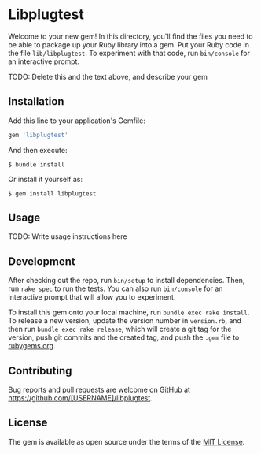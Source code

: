 # Libplugtest

Welcome to your new gem! In this directory, you'll find the files you need to be able to package up your Ruby library into a gem. Put your Ruby code in the file `lib/libplugtest`. To experiment with that code, run `bin/console` for an interactive prompt.

TODO: Delete this and the text above, and describe your gem

## Installation

Add this line to your application's Gemfile:

```ruby
gem 'libplugtest'
```

And then execute:

    $ bundle install

Or install it yourself as:

    $ gem install libplugtest

## Usage

TODO: Write usage instructions here

## Development

After checking out the repo, run `bin/setup` to install dependencies. Then, run `rake spec` to run the tests. You can also run `bin/console` for an interactive prompt that will allow you to experiment.

To install this gem onto your local machine, run `bundle exec rake install`. To release a new version, update the version number in `version.rb`, and then run `bundle exec rake release`, which will create a git tag for the version, push git commits and the created tag, and push the `.gem` file to [rubygems.org](https://rubygems.org).

## Contributing

Bug reports and pull requests are welcome on GitHub at https://github.com/[USERNAME]/libplugtest.

## License

The gem is available as open source under the terms of the [MIT License](https://opensource.org/licenses/MIT).
